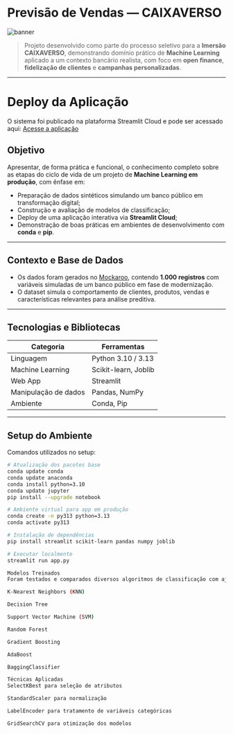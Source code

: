 # Previsão de Vendas — CAIXAVERSO

![banner](https://github.com/valtairmartins/CAIXAVERSO/blob/main/banner_caixaverso.png)

> Projeto desenvolvido como parte do processo seletivo para a **Imersão CAIXAVERSO**, demonstrando domínio prático de **Machine Learning** aplicado a um contexto bancário realista, com foco em **open finance**, **fidelização de clientes** e **campanhas personalizadas**.

---

# Deploy da Aplicação
O sistema foi publicado na plataforma Streamlit Cloud e pode ser acessado aqui:
[Acesse a aplicação](https://astronautacaixaverso.streamlit.app/)

## Objetivo

Apresentar, de forma prática e funcional, o conhecimento completo sobre as etapas do ciclo de vida de um projeto de **Machine Learning em produção**, com ênfase em:

- Preparação de dados sintéticos simulando um banco público em transformação digital;
- Construção e avaliação de modelos de classificação;
- Deploy de uma aplicação interativa via **Streamlit Cloud**;
- Demonstração de boas práticas em ambientes de desenvolvimento com **conda** e **pip**.

---

## Contexto e Base de Dados

- Os dados foram gerados no [Mockaroo](https://www.mockaroo.com/), contendo **1.000 registros** com variáveis simuladas de um banco público em fase de modernização.
- O dataset simula o comportamento de clientes, produtos, vendas e características relevantes para análise preditiva.

---

## Tecnologias e Bibliotecas

| Categoria         | Ferramentas                           |
|------------------|----------------------------------------|
| Linguagem        | Python 3.10 / 3.13                     |
| Machine Learning | Scikit-learn, Joblib                   |
| Web App          | Streamlit                             |
| Manipulação de dados | Pandas, NumPy                     |
| Ambiente         | Conda, Pip                             |

---

##  Setup do Ambiente

Comandos utilizados no setup:

```bash
# Atualização dos pacotes base
conda update conda
conda update anaconda
conda install python=3.10
conda update jupyter
pip install --upgrade notebook

# Ambiente virtual para app em produção
conda create -n py313 python=3.13
conda activate py313

# Instalação de dependências
pip install streamlit scikit-learn pandas numpy joblib

# Executar localmente
streamlit run app.py

Modelos Treinados
Foram testados e comparados diversos algoritmos de classificação com ajuste de hiperparâmetros:

K-Nearest Neighbors (KNN)

Decision Tree

Support Vector Machine (SVM)

Random Forest

Gradient Boosting

AdaBoost

BaggingClassifier

Técnicas Aplicadas
SelectKBest para seleção de atributos

StandardScaler para normalização

LabelEncoder para tratamento de variáveis categóricas

GridSearchCV para otimização dos modelos
